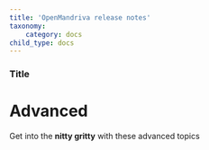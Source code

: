 ```yaml
---
title: 'OpenMandriva release notes'
taxonomy:
    category: docs
child_type: docs
---
```


### Title

# Advanced

Get into the **nitty gritty** with these advanced topics

